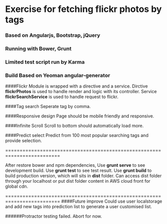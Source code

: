 # Exercise for fetching flickr photos by tags

### Based on Angularjs, Bootstrap, jQuery
### Running with Bower, Grunt
### Limited test script run by Karma
### Build Based on Yeoman angular-generator

####Flickr Module is wrapped with a directive and a service.
Dirctive **flickrPhotos** is used to handle render and logic with its controller.
Service **flickrSearchService** is used to handle request to flickr.

####Tag search
Seperate tag by comma.

####Responsive design
Page should be mobile friendly and responsive.

####Infinite Scroll
Scroll to bottom should automatically load more.

####Predict select
Predict from 100 most popular searching tags and provide selection.

=========================================================================

After restore bower and npm dependencies,
Use **grunt serve** to see development build.
Use **grunt test** to see test result.
Use **grunt build** to build production version, which will sits in **dist** folder.
Can access dist folder through your localhost or put dist folder content in AWS cloud front for global cdn.

=========================================================================
####Future improve
Could use user localstorage and add new tags into prediction list to generate a user customised list.

######Protractor testing failed. Abort for now.
